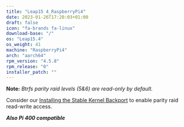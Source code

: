 ```yaml
---
title: "Leap15 4_RaspberryPi4"
date: 2023-01-26T17:20:03+01:00
draft: false
icon: "fa-brands fa-linux"
download-base: "/"
os: "Leap15.4"
os_weight: 41
machine: "RaspberryPi4"
arch: "aarch64"
rpm_version: "4.5.8"
rpm_release: "0"
installer_patch: ""
---
```


**Note:** *Btrfs parity raid levels (5&6) are read-only by default.*

Consider our [Installing the Stable Kernel Backport](https://rockstor.com/docs/howtos/stable_kernel_backport.html)
to enable parity raid read-write access.

***Also Pi 400 compatible***